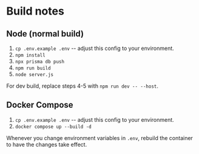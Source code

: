 # Build notes

## Node (normal build)

1. `cp .env.example .env` -- adjust this config to your environment.
2. `npm install`
3. `npx prisma db push`
4. `npm run build`
5. `node server.js`

For dev build, replace steps 4-5 with `npm run dev -- --host`.

## Docker Compose

1. `cp .env.example .env` -- adjust this config to your environment.
2. `docker compose up --build -d`

Whenever you change environment variables in `.env`, rebuild the container to have the changes take effect.
